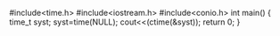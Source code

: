 #include<time.h>
#include<iostream.h>
#include<conio.h>
int main()
{
time_t syst;
syst=time(NULL);
cout<<(ctime(&syst));
return 0;
}

